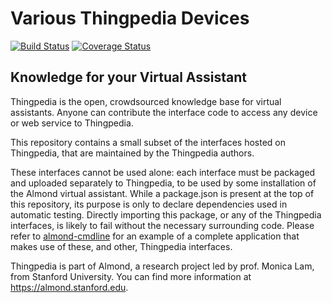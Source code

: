 # Various Thingpedia Devices

[![Build Status](https://travis-ci.org/Stanford-Mobisocial-IoT-Lab/thingpedia-common-devices.svg?branch=master)](https://travis-ci.org/Stanford-Mobisocial-IoT-Lab/thingpedia-common-devices) [![Coverage Status](https://coveralls.io/repos/github/Stanford-Mobisocial-IoT-Lab/thingpedia-common-devices/badge.svg?branch=master)](https://coveralls.io/github/Stanford-Mobisocial-IoT-Lab/thingpedia-common-devices?branch=master)

## Knowledge for your Virtual Assistant

Thingpedia is the open, crowdsourced knowledge base for virtual assistants.
Anyone can contribute the interface code to access any device or
web service to Thingpedia.

This repository contains a small subset of the interfaces hosted
on Thingpedia, that are maintained by the Thingpedia authors.

These interfaces cannot be used alone: each interface must be packaged
and uploaded separately to Thingpedia, to be used by some installation
of the Almond virtual assistant.
While a package.json is present at the top of this repository, its purpose
is only to declare dependencies used in automatic testing. Directly importing
this package, or any of the Thingpedia interfaces, is likely to fail without
the necessary surrounding code.
Please refer to [almond-cmdline](https://github.com/Stanford-Mobisocial-IoT-Lab/almond-cmdline)
for an example of a complete application that makes use of these, and other,
Thingpedia interfaces.

Thingpedia is part of Almond, a research project led by
prof. Monica Lam, from Stanford University.  You can find more
information at <https://almond.stanford.edu>.


